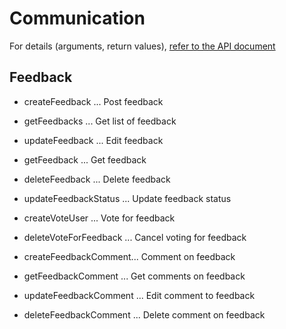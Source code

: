 # Communication

For details (arguments, return values), [refer to the API document](https://docs.saasus.io/reference/getfeedbacks)

## Feedback

- createFeedback ... Post feedback
- getFeedbacks ... Get list of feedback
- updateFeedback ... Edit feedback
- getFeedback ... Get feedback
- deleteFeedback ... Delete feedback

- updateFeedbackStatus ... Update feedback status

- createVoteUser ... Vote for feedback
- deleteVoteForFeedback ... Cancel voting for feedback

- createFeedbackComment... Comment on feedback
- getFeedbackComment ... Get comments on feedback
- updateFeedbackComment ... Edit comment to feedback
- deleteFeedbackComment ... Delete comment on feedback